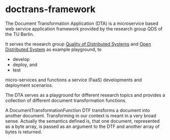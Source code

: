 # doctrans-framework

The Document Transformation Application (DTA) is a microservice based web service application framework provided by the research group QDS of the TU Berlin.

It serves the research group [Quality of Distributed Systems](https://www.qds.tu-berlin.de/menue/quality_engineering_of_open_distributed_systems/) and [Open Distributed System](https://www.ods.tu-berlin.de/menue/fachgebiet_open_distributed_systems/) as example playground, to

- develop
- deploy, and
- test

micro-services and functions a service (FaaS) developments and deployment scenarios.

The DTA serves as a playground for different research topics and provides a collection of different document transformation functions.

A DocumentTransformationFunction DTF transforms a document into another document. Transforming in our context is meant in a very broad sense. Actually the semantics defined is, that one document, represented as a byte array, is passed as an argument to the DTF and another array of bytes is returned.
